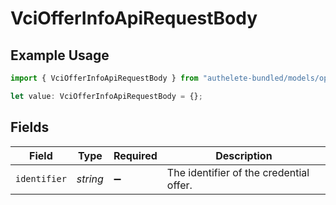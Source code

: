 # VciOfferInfoApiRequestBody

## Example Usage

```typescript
import { VciOfferInfoApiRequestBody } from "authelete-bundled/models/operations";

let value: VciOfferInfoApiRequestBody = {};
```

## Fields

| Field                                   | Type                                    | Required                                | Description                             |
| --------------------------------------- | --------------------------------------- | --------------------------------------- | --------------------------------------- |
| `identifier`                            | *string*                                | :heavy_minus_sign:                      | The identifier of the credential offer. |